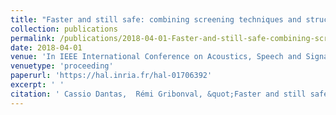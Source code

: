 ```yaml
---
title: "Faster and still safe: combining screening techniques and structured dictionaries to accelerate the Lasso"
collection: publications
permalink: /publications/2018-04-01-Faster-and-still-safe-combining-screening-techniques-and-structured-dictionaries-to-accelerate-the-Lasso
date: 2018-04-01
venue: 'In IEEE International Conference on Acoustics, Speech and Signal Processing (ICASSP)'
venuetype: 'proceeding'
paperurl: 'https://hal.inria.fr/hal-01706392'
excerpt: ' '
citation: ' Cassio Dantas,  Rémi Gribonval, &quot;Faster and still safe: combining screening techniques and structured dictionaries to accelerate the Lasso.&quot; In IEEE International Conference on Acoustics, Speech and Signal Processing (ICASSP), 2018.'
---
```

